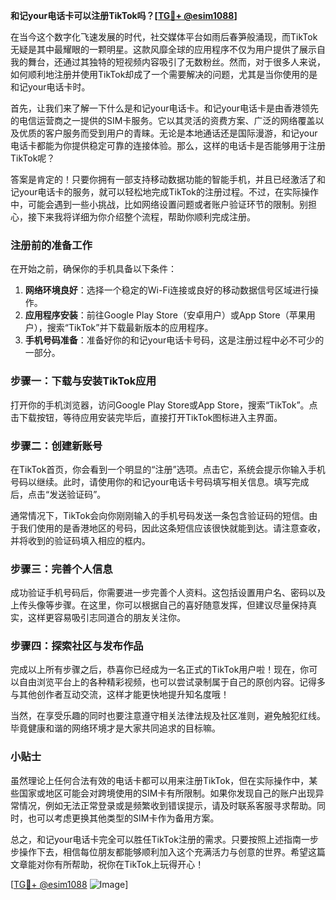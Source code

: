 **和记your电话卡可以注册TikTok吗？[[TG💪+ @esim1088](https://t.me/s/esim1088)]**

在当今这个数字化飞速发展的时代，社交媒体平台如雨后春笋般涌现，而TikTok无疑是其中最耀眼的一颗明星。这款风靡全球的应用程序不仅为用户提供了展示自我的舞台，还通过其独特的短视频内容吸引了无数粉丝。然而，对于很多人来说，如何顺利地注册并使用TikTok却成了一个需要解决的问题，尤其是当你使用的是和记your电话卡时。

首先，让我们来了解一下什么是和记your电话卡。和记your电话卡是由香港领先的电信运营商之一提供的SIM卡服务。它以其灵活的资费方案、广泛的网络覆盖以及优质的客户服务而受到用户的青睐。无论是本地通话还是国际漫游，和记your电话卡都能为你提供稳定可靠的连接体验。那么，这样的电话卡是否能够用于注册TikTok呢？

答案是肯定的！只要你拥有一部支持移动数据功能的智能手机，并且已经激活了和记your电话卡的服务，就可以轻松地完成TikTok的注册过程。不过，在实际操作中，可能会遇到一些小挑战，比如网络设置问题或者账户验证环节的限制。别担心，接下来我将详细为你介绍整个流程，帮助你顺利完成注册。

### 注册前的准备工作

在开始之前，确保你的手机具备以下条件：
1. **网络环境良好**：选择一个稳定的Wi-Fi连接或良好的移动数据信号区域进行操作。
2. **应用程序安装**：前往Google Play Store（安卓用户）或App Store（苹果用户），搜索“TikTok”并下载最新版本的应用程序。
3. **手机号码准备**：准备好你的和记your电话卡号码，这是注册过程中必不可少的一部分。

### 步骤一：下载与安装TikTok应用

打开你的手机浏览器，访问Google Play Store或App Store，搜索“TikTok”。点击下载按钮，等待应用安装完毕后，直接打开TikTok图标进入主界面。

### 步骤二：创建新账号

在TikTok首页，你会看到一个明显的“注册”选项。点击它，系统会提示你输入手机号码以继续。此时，请使用你的和记your电话卡号码填写相关信息。填写完成后，点击“发送验证码”。

通常情况下，TikTok会向你刚刚输入的手机号码发送一条包含验证码的短信。由于我们使用的是香港地区的号码，因此这条短信应该很快就能到达。请注意查收，并将收到的验证码填入相应的框内。

### 步骤三：完善个人信息

成功验证手机号码后，你需要进一步完善个人资料。这包括设置用户名、密码以及上传头像等步骤。在这里，你可以根据自己的喜好随意发挥，但建议尽量保持真实，这样更容易吸引志同道合的朋友关注你。

### 步骤四：探索社区与发布作品

完成以上所有步骤之后，恭喜你已经成为一名正式的TikTok用户啦！现在，你可以自由浏览平台上的各种精彩视频，也可以尝试录制属于自己的原创内容。记得多与其他创作者互动交流，这样才能更快地提升知名度哦！

当然，在享受乐趣的同时也要注意遵守相关法律法规及社区准则，避免触犯红线。毕竟健康和谐的网络环境才是大家共同追求的目标嘛。

### 小贴士

虽然理论上任何合法有效的电话卡都可以用来注册TikTok，但在实际操作中，某些国家或地区可能会对跨境使用的SIM卡有所限制。如果你发现自己的账户出现异常情况，例如无法正常登录或是频繁收到错误提示，请及时联系客服寻求帮助。同时，也可以考虑更换其他类型的SIM卡作为备用方案。

总之，和记your电话卡完全可以胜任TikTok注册的需求。只要按照上述指南一步步操作下去，相信每位朋友都能够顺利加入这个充满活力与创意的世界。希望这篇文章能对你有所帮助，祝你在TikTok上玩得开心！

[[TG💪+ @esim1088](https://t.me/s/esim1088) ![Image](https://i.postimg.cc/4NQfJmqS/Snipaste-2025-05-13-00-14-12.png)]